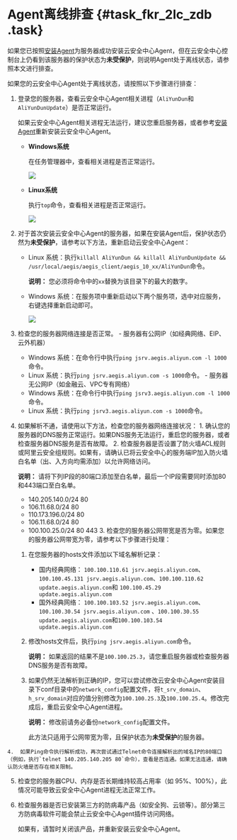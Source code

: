 # Agent离线排查 {#task_fkr_2lc_zdb .task}

如果您已按照[安装Agent](cn.zh-CN/用户指南/接入云安全中心/安装Agent.md#)为服务器成功安装云安全中心Agent，但在云安全中心控制台上仍看到该服务器的保护状态为**未受保护**，则说明Agent处于离线状态，请参照本文进行排查。

如果您的云安全中心Agent处于离线状态，请按照以下步骤进行排查：

1.  登录您的服务器，查看云安全中心Agent相关进程（`AliYunDun`和`AliYunDunUpdate`）是否正常运行。 

    如果云安全中心Agent相关进程无法运行，建议您重启服务器，或者参考[安装Agent](cn.zh-CN/用户指南/接入云安全中心/安装Agent.md#)重新安装云安全中心Agent。

    -   **Windows系统**

        在任务管理器中，查看相关进程是否正常运行。

        ![](http://static-aliyun-doc.oss-cn-hangzhou.aliyuncs.com/assets/img/13634/15530141694635_zh-CN.png)

    -   **Linux系统**

        执行`top`命令，查看相关进程是否正常运行。

        ![](http://static-aliyun-doc.oss-cn-hangzhou.aliyuncs.com/assets/img/13634/15530141694636_zh-CN.png)

2.  对于首次安装云安全中心Agent的服务器，如果在安装Agent后，保护状态仍然为**未受保护**，请参考以下方法，重新启动云安全中心Agent： 
    -   Linux 系统：执行`killall AliYunDun && killall AliYunDunUpdate && /usr/local/aegis/aegis_client/aegis_10_xx/AliYunDun`命令。

        **说明：** 您必须将命令中的`xx`替换为该目录下的最大的数字。

    -   Windows 系统：在服务项中重新启动以下两个服务项，选中对应服务，右键选择重新启动即可。

        ![](http://static-aliyun-doc.oss-cn-hangzhou.aliyuncs.com/assets/img/13634/15530141694637_zh-CN.png)

3.   检查您的服务器网络连接是否正常。 
    -   服务器有公网IP（如经典网络、EIP、云外机器）
        -   Windows 系统：在命令行中执行`ping jsrv.aegis.aliyun.com -l 1000`命令。
        -   Linux 系统：执行`ping jsrv.aegis.aliyun.com -s 1000`命令。
    -   服务器无公网IP（如金融云、VPC专有网络）
        -   Windows 系统：在命令行中执行`ping jsrv3.aegis.aliyun.com -l 1000`命令。
        -   Linux 系统：执行`ping jsrv3.aegis.aliyun.com -s 1000`命令。
4.   如果解析不通，请使用以下方法，检查您的服务器网络连接状况： 
    1.  确认您的服务器的DNS服务正常运行。如果DNS服务无法运行，重启您的服务器，或者检查服务器DNS服务是否有故障。
    2.  检查服务器是否设置了防火墙ACL规则或阿里云安全组规则。如果有，请确认已将云安全中心的服务端IP加入防火墙白名单（出、入方向均需添加）以允许网络访问。

        **说明：** 请将下列IP段的80端口添加至白名单，最后一个IP段需要同时添加80和443端口至白名单。

        -   140.205.140.0/24 80
        -   106.11.68.0/24 80
        -   110.173.196.0/24 80
        -   106.11.68.0/24 80
        -   100.100.25.0/24 80 443
    3.  检查您的服务器公网带宽是否为零。如果您的服务器公网带宽为零，请参考以下步骤进行处理：
        1.  在您服务器的hosts文件添加以下域名解析记录：
            -   国内经典网络： `100.100.110.61 jsrv.aegis.aliyun.com`、`100.100.45.131 jsrv.aegis.aliyun.com`、`100.100.110.62 update.aegis.aliyun.com`和 `100.100.45.29 update.aegis.aliyun.com`
            -   国外经典网络： `100.100.103.52 jsrv.aegis.aliyun.com`、`100.100.30.54 jsrv.aegis.aliyun.com` 、`100.100.30.55 update.aegis.aliyun.com`和`100.100.103.54 update.aegis.aliyun.com`
        2.  修改hosts文件后，执行`ping jsrv.aegis.aliyun.com`命令。

            **说明：** 如果返回的结果不是`100.100.25.3`，请您重启服务器或检查服务器DNS服务是否有故障。

        3.  如果仍然无法解析到正确的IP，您可以尝试修改云安全中心Agent安装目录下conf目录中的`network_config`配置文件，将`t_srv_domain`、`h_srv_domain`对应的值分别修改为`100.100.25.3`及`100.100.25.4`。修改完成后，重启云安全中心Agent进程。

            **说明：** 修改前请务必备份`network_config`配置文件。

            此方法只适用于公网带宽为零，且保护状态为**未受保护**的服务器。

    4.  如果Ping命令执行解析成功，再次尝试通过Telnet命令连接解析出的域名IP的80端口（例如，执行`telnet 140.205.140.205 80`命令），查看是否连通。如果无法连通，请确认防火墙是否存在相关限制。
5.  检查您的服务器CPU、内存是否长期维持较高占用率（如 95%、100%），此情况可能导致云安全中心Agent进程无法正常工作。 
6.  检查服务器是否已安装第三方的防病毒产品（如安全狗、云锁等）。部分第三方防病毒软件可能会禁止云安全中心Agent插件访问网络。 

    如果有，请暂时关闭该产品，并重新安装云安全中心Agent。



